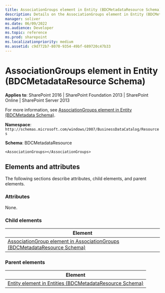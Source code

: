 ```yaml
---
title: AssociationGroups element in Entity (BDCMetadataResource Schema)
description: Details on the AssociationGroups element in Entity (BDCMetadataResource Schema)
manager: soliver
ms.date: 06/09/2022
ms.audience: Developer
ms.topic: reference
ms.prod: sharepoint
ms.localizationpriority: medium
ms.assetid: c9d772b7-8070-9354-49bf-689720c47b33
---
```


# AssociationGroups element in Entity (BDCMetadataResource Schema)

**Applies to**: SharePoint 2016 | SharePoint Foundation 2013 | SharePoint Online | SharePoint Server 2013

For more information, see [AssociationGroups element in Entity (BDCMetadata Schema)](associationgroups-element-in-entity-bdcmetadata-schema.md).

**Namespace**: `http://schemas.microsoft.com/windows/2007/BusinessDataCatalog/Resources`

**Schema**: BDCMetadataResource

```
<AssociationGroups></AssociationGroups>
```

## Elements and attributes

The following sections describe attributes, child elements, and parent elements.

### Attributes

None.

### Child elements

| Element |
| --- |
| [AssociationGroup element in AssociationGroups (BDCMetadataResource Schema)](associationgroup-element-in-associationgroups-bdcmetadataresource-schema.md) |

### Parent elements

| Element |
| --- |
| [Entity element in Entities (BDCMetadataResource Schema)](entity-element-in-entities-bdcmetadataresource-schema.md) |








